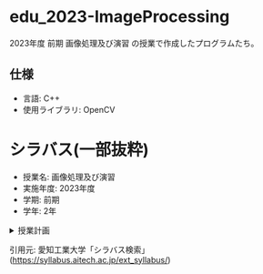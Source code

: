 # edu_2023-ImageProcessing
2023年度 前期 画像処理及び演習 の授業で作成したプログラムたち。

## 仕様
- 言語: C++
- 使用ライブラリ: OpenCV


# シラバス(一部抜粋)
- 授業名: 画像処理及び演習
- 実施年度: 2023年度
- 学期: 前期
- 学年: 2年


<details>
    <summary>授業計画</summary>

1. ディジタル画像の基礎．OpenCVのインストール (PC，学内で受講する場合はLANケーブルを持参すること)  
    予習: C言語の復習をしておく．教科書1章および2.2を読んでおく（2時間），復習: 講義演習内容を講義ノートにまとめ，演習内容を確認する．課題を実施する（3時間）
2. ディジタル画像処理基礎 (画素へのアクセス)，画像データ構造の理解  
    予習: 前回ノートを見直し，教科書2.1前半を読んでおく（1時間），復習: ノートまとめ，演習内容確認，課題実施（4時間）
3. 画素単位の処理(1)  
  予習: 前回ノート見直し，教科書2.1後半を読んでおく（1時間），復習: ノートまとめ，演習内容確認，課題実施（4時間）
4. 画素単位の処理(2)  
  予習: 前回ノート見直し，教科書2.3を読んでおく（1時間），復習: ノートまとめ，演習内容確認，課題実施（4時間）
5. 空間フィルタ(1)  
  予習: 前回ノート見直し，教科書3.1～3.2を読んでおく（1時間），復習: ノートまとめ，演習内容確認，課題実施（4時間）
6. 空間フィルタ(2)  
  予習: 前回ノート見直し，教科書4.1～4.2を読んでおく（1時間），復習: ノートまとめ，演習内容確認，課題実施（4時間）
7. 空間フィルタ(3)  
  予習: 前回ノート見直し，教科書3.3・4.3を読んでおく（1時間），復習: ノートまとめ，演習内容確認，課題実施（4時間）
8. 二値画像処理(1)  
  予習: 前回ノート見直し，教科書5.1を読んでおく（1時間），復習: ノートまとめ，演習内容確認，課題実施（4時間）
9. 二値画像処理(2)  
  予習: 前回ノート見直し，教科書5.2前半を読んでおく（1時間），復習: ノートまとめ，演習内容確認，課題実施（4時間）
10. 二値画像処理(3)  
  予習: 前回ノート見直し，教科書5.2後半を読んでおく（1時間），復習: ノートまとめ，演習内容確認，課題実施（4時間）
11. カラー画像処理  
  予習: 前回ノート見直し，教科書2.4を読んでおく（1時間），復習: ノートまとめ，演習内容確認，課題実施（4時間）
12. テンプレートマッチング  
  予習: 前回ノート見直し（1時間），復習: ノートまとめ，演習内容確認，課題実施（4時間）
13. 生成AIを使用した画像処理プログラミング  
  予習: 前回ノート見直し，教科書6.1を読んでおく（1時間），復習: ノートまとめ，演習内容確認，課題実施（4時間）
14.最終課題の前の復習  
  予習: これまでのノート・演習の見直し（1時間），復習: ノートまとめ，演習内容確認，課題実施（4時間）
15. 最終課題の実施  
  予習: これまでのノート・演習の見直し（1時間），復習: ノートまとめ，演習内容確認，課題実施（4時間）  
</details>


引用元: 愛知工業大学「シラバス検索」(https://syllabus.aitech.ac.jp/ext_syllabus/)